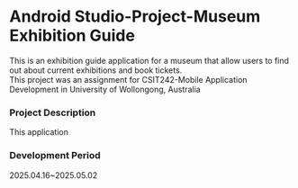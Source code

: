 <h1>Android Studio-Project-Museum Exhibition Guide</h1>
<p>This is an exhibition guide application for a museum that allow users to find out about current exhibitions and book tickets.<br> 
  This project was an assignment for CSIT242-Mobile Application Development in University of Wollongong, Australia </p>

<h3>Project Description</h3>
<p>This application </p>
  <h3>Development Period</h3>
  <p>2025.04.16~2025.05.02</p>
  
